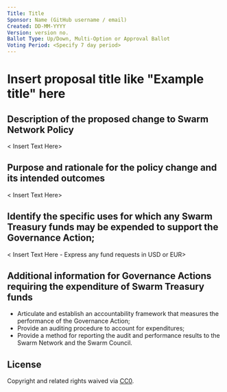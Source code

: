 ```yaml
---
Title: Title
Sponsor: Name (GitHub username / email)
Created: DD-MM-YYYY
Version: version no.
Ballot Type: Up/Down, Multi-Option or Approval Ballot
Voting Period: <Specify 7 day period>
---
```


# Insert proposal title like "Example title" here

## Description of the proposed change to Swarm Network Policy
< Insert Text Here>
## Purpose and rationale for the policy change and its intended outcomes
< Insert Text Here>
## Identify the specific uses for which any Swarm Treasury funds may be expended to support the Governance Action;

< Insert Text Here - Express any fund requests in USD or EUR>

## Additional information for Governance Actions requiring the expenditure of Swarm Treasury funds
- Articulate and establish an accountability framework that measures the performance of the Governance Action;
- Provide an auditing procedure to account for expenditures;
- Provide a method for reporting the audit and performance results to the Swarm Network and the Swarm Council.

## License
Copyright and related rights waived via [CC0](https://creativecommons.org/publicdomain/zero/1.0/).
